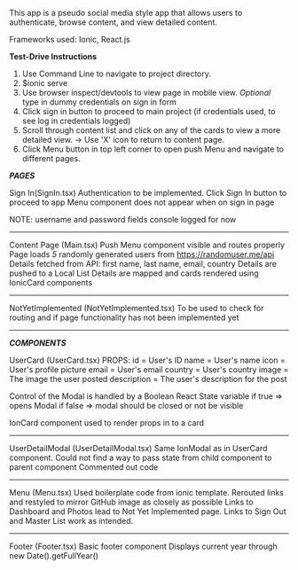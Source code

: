 This app is a pseudo social media style app that allows users to authenticate, browse content, and view detailed content.

Frameworks used: Ionic, React.js

**Test-Drive Instructions**

1. Use Command Line to navigate to project directory.
2. $ionic serve
3. Use browser inspect/devtools to view page in mobile view.
   _Optional_ type in dummy credentials on sign in form
4. Click sign in button to proceed to main project (if credentials used, to see log in credentials logged)
5. Scroll through content list and click on any of the cards to view a more detailed view. -> Use 'X' icon to return to content page.
6. Click Menu button in top left corner to open push Menu and navigate to different pages.

**_PAGES_**

Sign In(SignIn.tsx)
Authentication to be implemented.
Click Sign In button to proceed to app
Menu component does not appear when on sign in page

NOTE: username and password fields console logged for now

---

Content Page (Main.tsx)
Push Menu component visible and routes properly
Page loads _5_ randomly generated users from https://randomuser.me/api
Details fetched from API: first name, last name, email, country
Details are pushed to a Local List
Details are mapped and cards rendered using IonicCard components

---

NotYetImplemented (NotYetImplemented.tsx)
To be used to check for routing and if page functionality has not been implemented yet

---

**_COMPONENTS_**

UserCard (UserCard.tsx)
PROPS:
id = User's ID
name = User's name
icon = User's profile picture
email = User's email
country = User's country
image = The image the user posted
description = The user's description for the post

Control of the Modal is handled by a Boolean React State variable
if true => opens Modal
if false => modal should be closed or not be visible

IonCard component used to render props in to a card

---

UserDetailModal (UserDetailModal.tsx)
Same IonModal as in UserCard component.
Could not find a way to pass state from child component to parent component
Commented out code

---

Menu (Menu.tsx)
Used boilerplate code from ionic template.
Rerouted links and restyled to mirror GitHub image as closely as possible
Links to Dashboard and Photos lead to Not Yet Implemented page.
Links to Sign Out and Master List work as intended.

---

Footer (Footer.tsx)
Basic footer component
Displays current year through new Date().getFullYear()
